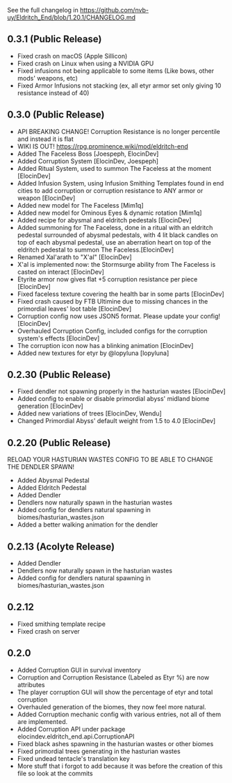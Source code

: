 See the full changelog in https://github.com/nvb-uy/Eldritch_End/blob/1.20.1/CHANGELOG.md

## 0.3.1 (Public Release)
- Fixed crash on macOS (Apple Sillicon)
- Fixed crash on Linux when using a NVIDIA GPU
- Fixed infusions not being applicable to some items (Like bows, other mods' weapons, etc)
- Fixed Armor Infusions not stacking (ex, all etyr armor set only giving 10 resistance instead of 40)

## 0.3.0 (Public Release)
- API BREAKING CHANGE! Corruption Resistance is no longer percentile and instead it is flat
- WIKI IS OUT! https://rpg.prominence.wiki/mod/eldritch-end
- Added The Faceless Boss [Joespeph, ElocinDev]
- Added Corruption System [ElocinDev, Joespeph]
- Added Ritual System, used to summon The Faceless at the moment [ElocinDev]
- Added Infusion System, using Infusion Smithing Templates found in end cities to add corruption or corruption resistance to ANY armor or weapon [ElocinDev]
- Added new model for The Faceless [Mim1q]
- Added new model for Ominous Eyes & dynamic rotation [Mim1q]
- Added recipe for abysmal and eldritch pedestals [ElocinDev]
- Added summoning for The Faceless, done in a ritual with an eldritch pedestal surrounded of abysmal pedestals, with 4 lit black candles on top of each abysmal pedestal, use an aberration heart on top of the eldritch pedestal to summon The Faceless.[ElocinDev]
- Renamed Xal'arath to "X'al" [ElocinDev]
- X'al is implemented now: the Stormsurge ability from The Faceless is casted on interact [ElocinDev]
- Etyrite armor now gives flat +5 corruption resistance per piece [ElocinDev]
- Fixed faceless texture covering the health bar in some parts [ElocinDev]
- Fixed crash caused by FTB Ultimine due to missing chances in the primordial leaves' loot table [ElocinDev]
- Corruption config now uses JSON5 format. Please update your config! [ElocinDev]
- Overhauled Corruption Config, included configs for the corruption system's effects [ElocinDev]
- The corruption icon now has a blinking animation [ElocinDev]
- Added new textures for etyr by @lopyluna [lopyluna]

## 0.2.30 (Public Release)
- Fixed dendler not spawning properly in the hasturian wastes [ElocinDev]
- Added config to enable or disable primordial abyss' midland biome generation [ElocinDev]
- Added new variations of trees [ElocinDev, Wendu]
- Changed Primordial Abyss' default weight from 1.5 to 4.0 [ElocinDev]

## 0.2.20 (Public Release)
RELOAD YOUR HASTURIAN WASTES CONFIG TO BE ABLE TO CHANGE THE DENDLER SPAWN!

- Added Abysmal Pedestal
- Added Eldritch Pedestal
- Added Dendler
- Dendlers now naturally spawn in the hasturian wastes
- Added config for dendlers natural spawning in biomes/hasturian_wastes.json
- Added a better walking animation for the dendler

## 0.2.13 (Acolyte Release)
- Added Dendler
- Dendlers now naturally spawn in the hasturian wastes
- Added config for dendlers natural spawning in biomes/hasturian_wastes.json

## 0.2.12
- Fixed smithing template recipe
- Fixed crash on server

## 0.2.0

- Added Corruption GUI in survival inventory
- Corruption and Corruption Resistance (Labeled as Etyr %) are now attributes
- The player corruption GUI will show the percentage of etyr and total corruption
- Overhauled generation of the biomes, they now feel more natural.
- Added Corruption mechanic config with various entries, not all of them are implemented.
- Added Corruption API under package elocindev.eldritch_end.api.CorruptionAPI
- Fixed black ashes spawning in the hasturian wastes or other biomes
- Fixed primordial trees generating in the hasturian wastes
- Fixed undead tentacle's translation key
- More stuff that i forgot to add because it was before the creation of this file so look at the commits